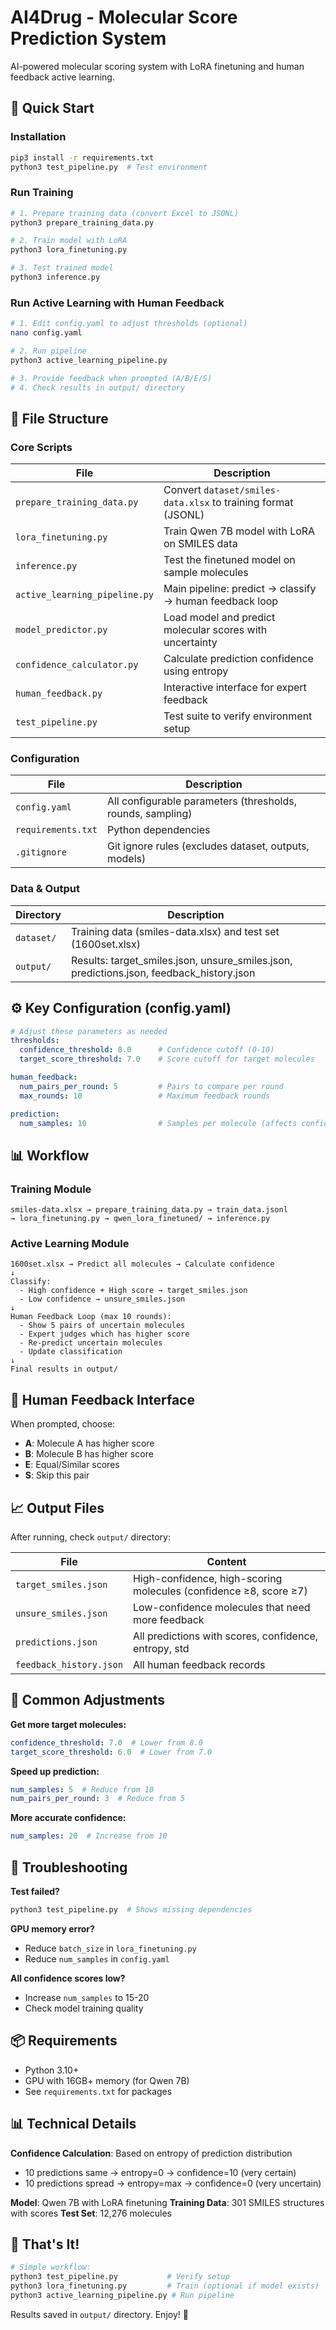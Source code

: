 # AI4Drug - Molecular Score Prediction System

AI-powered molecular scoring system with LoRA finetuning and human feedback active learning.

## 🚀 Quick Start

### Installation

```bash
pip3 install -r requirements.txt
python3 test_pipeline.py  # Test environment
```

### Run Training

```bash
# 1. Prepare training data (convert Excel to JSONL)
python3 prepare_training_data.py

# 2. Train model with LoRA
python3 lora_finetuning.py

# 3. Test trained model
python3 inference.py
```

### Run Active Learning with Human Feedback

```bash
# 1. Edit config.yaml to adjust thresholds (optional)
nano config.yaml

# 2. Run pipeline
python3 active_learning_pipeline.py

# 3. Provide feedback when prompted (A/B/E/S)
# 4. Check results in output/ directory
```

## 📁 File Structure

### Core Scripts

| File | Description |
|------|-------------|
| `prepare_training_data.py` | Convert `dataset/smiles-data.xlsx` to training format (JSONL) |
| `lora_finetuning.py` | Train Qwen 7B model with LoRA on SMILES data |
| `inference.py` | Test the finetuned model on sample molecules |
| `active_learning_pipeline.py` | Main pipeline: predict → classify → human feedback loop |
| `model_predictor.py` | Load model and predict molecular scores with uncertainty |
| `confidence_calculator.py` | Calculate prediction confidence using entropy |
| `human_feedback.py` | Interactive interface for expert feedback |
| `test_pipeline.py` | Test suite to verify environment setup |

### Configuration

| File | Description |
|------|-------------|
| `config.yaml` | All configurable parameters (thresholds, rounds, sampling) |
| `requirements.txt` | Python dependencies |
| `.gitignore` | Git ignore rules (excludes dataset, outputs, models) |

### Data & Output

| Directory | Description |
|-----------|-------------|
| `dataset/` | Training data (smiles-data.xlsx) and test set (1600set.xlsx) |
| `output/` | Results: target_smiles.json, unsure_smiles.json, predictions.json, feedback_history.json |

## ⚙️ Key Configuration (config.yaml)

```yaml
# Adjust these parameters as needed
thresholds:
  confidence_threshold: 8.0      # Confidence cutoff (0-10)
  target_score_threshold: 7.0    # Score cutoff for target molecules

human_feedback:
  num_pairs_per_round: 5         # Pairs to compare per round
  max_rounds: 10                 # Maximum feedback rounds

prediction:
  num_samples: 10                # Samples per molecule (affects confidence)
```

## 📊 Workflow

### Training Module
```
smiles-data.xlsx → prepare_training_data.py → train_data.jsonl 
→ lora_finetuning.py → qwen_lora_finetuned/ → inference.py
```

### Active Learning Module
```
1600set.xlsx → Predict all molecules → Calculate confidence
↓
Classify:
  - High confidence + High score → target_smiles.json
  - Low confidence → unsure_smiles.json
↓
Human Feedback Loop (max 10 rounds):
  - Show 5 pairs of uncertain molecules
  - Expert judges which has higher score
  - Re-predict uncertain molecules
  - Update classification
↓
Final results in output/
```

## 🎯 Human Feedback Interface

When prompted, choose:
- **A**: Molecule A has higher score
- **B**: Molecule B has higher score  
- **E**: Equal/Similar scores
- **S**: Skip this pair

## 📈 Output Files

After running, check `output/` directory:

| File | Content |
|------|---------|
| `target_smiles.json` | High-confidence, high-scoring molecules (confidence ≥8, score ≥7) |
| `unsure_smiles.json` | Low-confidence molecules that need more feedback |
| `predictions.json` | All predictions with scores, confidence, entropy, std |
| `feedback_history.json` | All human feedback records |

## 🔧 Common Adjustments

**Get more target molecules:**
```yaml
confidence_threshold: 7.0  # Lower from 8.0
target_score_threshold: 6.0  # Lower from 7.0
```

**Speed up prediction:**
```yaml
num_samples: 5  # Reduce from 10
num_pairs_per_round: 3  # Reduce from 5
```

**More accurate confidence:**
```yaml
num_samples: 20  # Increase from 10
```

## 🐛 Troubleshooting

**Test failed?**
```bash
python3 test_pipeline.py  # Shows missing dependencies
```

**GPU memory error?**
- Reduce `batch_size` in `lora_finetuning.py`
- Reduce `num_samples` in `config.yaml`

**All confidence scores low?**
- Increase `num_samples` to 15-20
- Check model training quality

## 📦 Requirements

- Python 3.10+
- GPU with 16GB+ memory (for Qwen 7B)
- See `requirements.txt` for packages

## 📊 Technical Details

**Confidence Calculation**: Based on entropy of prediction distribution
- 10 predictions same → entropy=0 → confidence=10 (very certain)
- 10 predictions spread → entropy=max → confidence=0 (very uncertain)

**Model**: Qwen 7B with LoRA finetuning
**Training Data**: 301 SMILES structures with scores
**Test Set**: 12,276 molecules

## 🎉 That's It!

```bash
# Simple workflow:
python3 test_pipeline.py           # Verify setup
python3 lora_finetuning.py         # Train (optional if model exists)
python3 active_learning_pipeline.py # Run pipeline
```

Results saved in `output/` directory. Enjoy! 🚀
